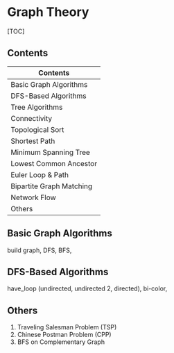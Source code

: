 # Graph Theory

[TOC]

## Contents

| Contents                 |
| ------------------------ |
| Basic Graph Algorithms   |
| DFS-Based Algorithms     |
| Tree Algorithms          |
| Connectivity             |
| Topological Sort         |
| Shortest Path            |
| Minimum Spanning Tree    |
| Lowest Common Ancestor   |
| Euler Loop & Path        |
| Bipartite Graph Matching |
| Network Flow             |
| Others                   |



## Basic Graph Algorithms

build graph, DFS, BFS, 



## DFS-Based Algorithms

have_loop (undirected, undirected 2, directed), bi-color, 



## Others

1.  Traveling Salesman Problem (TSP)
2.  Chinese Postman Problem (CPP)
3.  BFS on Complementary Graph
